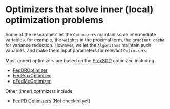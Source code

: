 # Optimizers that solve **inner (local)** optimization problems

Some of the researchers let the `Optimizers` maintain some intermediate variables,
for example, the `weights` in the proximal term, the `gradient cache` for variance reduction.
However, we let the `Algorithms` maintain such variables, and make them input parameters for relevant `Optimizers`.

Most (inner) optimizers are based on the [ProxSGD](base.py) optimizer, including

- [FedDROptimizer](feddr.py)
- [FedProxOptimizer](fedprox.py)
- [pFedMeOptimizer](pfedme.py)

Other (inner) optimizers include

- [FedPD Optimizers](fedpd.py) (Not checked yet)
